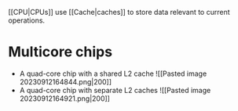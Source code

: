 [[CPU|CPUs]] use [[Cache|caches]] to store data relevant to current operations.
# Multicore chips
- A quad-core chip with a shared L2 cache
![[Pasted image 20230912164844.png|200]]
- A quad-core chip with separate L2 caches
![[Pasted image 20230912164921.png|200]]





